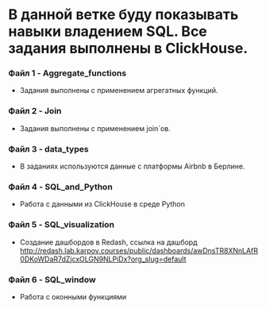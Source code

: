 # В данной ветке буду показывать навыки владением SQL. Все задания выполнены в ClickHouse. 
### Файл 1 - Aggregate_functions
- Задания выполнены с применением агрегатных функций.
### Файл 2 - Join
- Задания выполнены с применением join`ов.
### Файл 3 - data_types
- В заданиях используются данные с платформы Airbnb в Берлине. 
### Файл 4 - SQL_and_Python
- Работа с данными из ClickHousе в среде Python
### Файл 5 - SQL_visualization
- Создание дашбордов в  Redash, ссылка на дашборд http://redash.lab.karpov.courses/public/dashboards/awDnsTR8XNnLAfR0DKoWDaR7dZjcxOLGN9NLPiDx?org_slug=default
### Файл 6 - SQL_window
- Работа с оконными функциями
